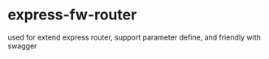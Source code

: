 # express-fw-router
used for extend express router, support parameter define, and friendly with swagger
